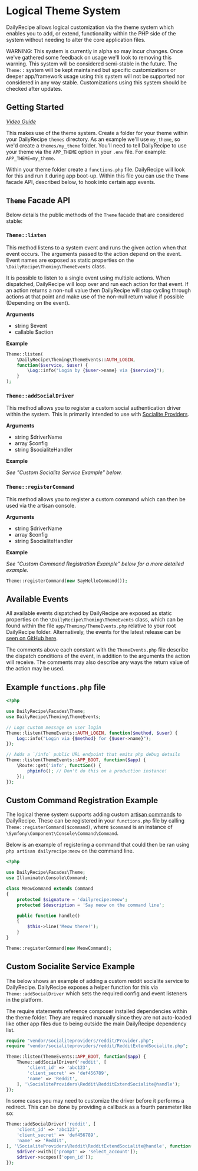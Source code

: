 # Logical Theme System

DailyRecipe allows logical customization via the theme system which enables you to add, or extend, functionality within the PHP side of the system without needing to alter the core application files.

WARNING: This system is currently in alpha so may incur changes. Once we've gathered some feedback on usage we'll look to removing this warning. This system will be considered semi-stable in the future. The `Theme::` system will be kept maintained but specific customizations or deeper app/framework usage using this system will not be supported nor considered in any way stable. Customizations using this system should be checked after updates.

## Getting Started

*[Video Guide](https://www.youtube.com/watch?v=YVbpm_35crQ)*

This makes use of the theme system. Create a folder for your theme within your DailyRecipe `themes` directory. As an example we'll use `my_theme`, so we'd create a `themes/my_theme` folder.
You'll need to tell DailyRecipe to use your theme via the `APP_THEME` option in your `.env` file. For example: `APP_THEME=my_theme`.

Within your theme folder create a `functions.php` file. DailyRecipe will look for this and run it during app boot-up. Within this file you can use the `Theme` facade API, described below, to hook into certain app events.

## `Theme` Facade API

Below details the public methods of the `Theme` facade that are considered stable:

### `Theme::listen`

This method listens to a system event and runs the given action when that event occurs. The arguments passed to the action depend on the event. Event names are exposed as static properties on the `\DailyRecipe\Theming\ThemeEvents` class. 

It is possible to listen to a single event using multiple actions. When dispatched, DailyRecipe will loop over and run each action for that event.
If an action returns a non-null value then DailyRecipe will stop cycling through actions at that point and make use of the non-null return value if possible (Depending on the event).

**Arguments**
- string $event
- callable $action

**Example**

```php
Theme::listen(
    \DailyRecipe\Theming\ThemeEvents::AUTH_LOGIN,
    function($service, $user) {
        \Log::info("Login by {$user->name} via {$service}");
    }
);
```

### `Theme::addSocialDriver`

This method allows you to register a custom social authentication driver within the system. This is primarily intended to use with [Socialite Providers](https://socialiteproviders.com/).

**Arguments**
- string $driverName
- array $config
- string $socialiteHandler

**Example**

*See "Custom Socialite Service Example" below.*

### `Theme::registerCommand`

This method allows you to register a custom command which can then be used via the artisan console.

**Arguments**
- string $driverName
- array $config
- string $socialiteHandler

**Example**

*See "Custom Command Registration Example" below for a more detailed example.*

```php
Theme::registerCommand(new SayHelloCommand());
```

## Available Events

All available events dispatched by DailyRecipe are exposed as static properties on the `\DailyRecipe\Theming\ThemeEvents` class, which can be found within the file `app/Theming/ThemeEvents.php` relative to your root DailyRecipe folder. Alternatively, the events for the latest release can be [seen on GitHub here](https://github.com/DailyRecipeApp/DailyRecipe/blob/release/app/Theming/ThemeEvents.php).

The comments above each constant with the `ThemeEvents.php` file describe the dispatch conditions of the event, in addition to the arguments the action will receive. The comments may also describe any ways the return value of the action may be used. 

## Example `functions.php` file

```php
<?php

use DailyRecipe\Facades\Theme;
use DailyRecipe\Theming\ThemeEvents;

// Logs custom message on user login
Theme::listen(ThemeEvents::AUTH_LOGIN, function($method, $user) {
    Log::info("Login via {$method} for {$user->name}");
});

// Adds a `/info` public URL endpoint that emits php debug details
Theme::listen(ThemeEvents::APP_BOOT, function($app) {
    \Route::get('info', function() {
        phpinfo(); // Don't do this on a production instance!
    });
});
```

## Custom Command Registration Example

The logical theme system supports adding custom [artisan commands](https://laravel.com/docs/8.x/artisan) to DailyRecipe.
These can be registered in your `functions.php` file by calling `Theme::registerCommand($command)`, where `$command` is an instance of `\Symfony\Component\Console\Command\Command`. 

Below is an example of registering a command that could then be ran using `php artisan dailyrecipe:meow` on the command line.

```php
<?php

use DailyRecipe\Facades\Theme;
use Illuminate\Console\Command;

class MeowCommand extends Command
{
    protected $signature = 'dailyrecipe:meow';
    protected $description = 'Say meow on the command line';

    public function handle()
    {
        $this->line('Meow there!');
    }
}

Theme::registerCommand(new MeowCommand);
```

## Custom Socialite Service Example

The below shows an example of adding a custom reddit socialite service to DailyRecipe. 
DailyRecipe exposes a helper function for this via `Theme::addSocialDriver` which sets the required config and event listeners in the platform.

The require statements reference composer installed dependencies within the theme folder. They are required manually since they are not auto-loaded like other app files due to being outside the main DailyRecipe dependency list. 

```php
require "vendor/socialiteproviders/reddit/Provider.php";
require "vendor/socialiteproviders/reddit/RedditExtendSocialite.php";

Theme::listen(ThemeEvents::APP_BOOT, function($app) {
    Theme::addSocialDriver('reddit', [
        'client_id' => 'abc123',
        'client_secret' => 'def456789',
        'name' => 'Reddit',
    ], '\SocialiteProviders\Reddit\RedditExtendSocialite@handle');
});
```

In some cases you may need to customize the driver before it performs a redirect. 
This can be done by providing a callback as a fourth parameter like so:

```php
Theme::addSocialDriver('reddit', [
    'client_id' => 'abc123',
    'client_secret' => 'def456789',
    'name' => 'Reddit',
], '\SocialiteProviders\Reddit\RedditExtendSocialite@handle', function($driver) {
    $driver->with(['prompt' => 'select_account']);
    $driver->scopes(['open_id']);
});
```
